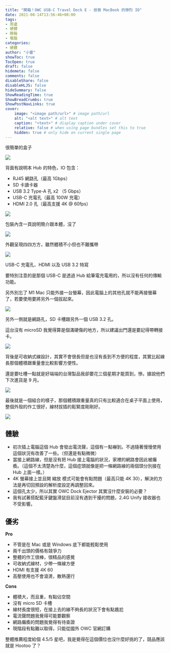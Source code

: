 ```yaml
---
title: "開箱！OWC USB-C Travel Dock E - 拯救 MacBook 的慘烈 IO"
date: 2021-08-14T13:56:46+08:00
tags:
- 周邊
- 硬體
- 開箱
- 電腦
categories:
- 硬體
author: "小雷"
showToc: true
TocOpen: true
draft: false
hidemeta: false
comments: false
disableShare: false
disableHLJS: false
hideSummary: false
ShowReadingTime: true
ShowBreadCrumbs: true
ShowPostNavLinks: true
cover:
    image: "<image path/url>" # image path/url
    alt: "<alt text>" # alt text
    caption: "<text>" # display caption under cover
    relative: false # when using page bundles set this to true
    hidden: true # only hide on current single page
---
```


很簡單的盒子

![](https://raw.githubusercontent.com/raichancat/raichancat.github.io-images/master/img/F__DSF4868.jpg)

背面有說明本 Hub 的特色，IO 包含：

- RJ45 網路孔（最高 1Gbps）
- SD 卡讀卡器
- USB 3.2 Type-A 孔 x2 （5 Gbps）
- USB-C 充電孔（最高 100W 充電）
- HDMI 2.0 孔（最高支援 4K @ 60fps）

![](https://raw.githubusercontent.com/raichancat/raichancat.github.io-images/master/img/F__DSF4869.jpg)

包裝內含一頁說明簡介跟本體，沒了

![](https://raw.githubusercontent.com/raichancat/raichancat.github.io-images/master/img/F__DSF4871.jpg)

外觀呈現四四方方，雖然體積不小但也不難攜帶

![](https://raw.githubusercontent.com/raichancat/raichancat.github.io-images/master/img/F__DSF4872.jpg)

 USB-C 充電孔、HDMI 以及 USB 3.2 特寫

要特別注意的是那個 USB-C 是透過 Hub 給筆電充電用的，所以沒有任何的傳輸功能。

另外別忘了 M1 Mac 只能外接一台螢幕，因此電腦上的其他孔就不能再接螢幕了，若要使用要將另外一個拔起來。

![](https://raw.githubusercontent.com/raichancat/raichancat.github.io-images/master/img/F__DSF4873.jpg)

另外一側就是網路孔，SD 卡槽跟另外一個 USB 3.2 孔。

這台沒有 microSD 我覺得算是個滿硬傷的地方，所以建議出門還是要記得帶轉接卡。

![](https://raw.githubusercontent.com/raichancat/raichancat.github.io-images/master/img/F__DSF4874.jpg)

背後是可收納式線設計，其實不會很長但是也沒有長到不方便的程度，其實比起線長那個體積跟重量會比較影響方便性。

還是要吐槽一點就是好端端的台灣製品我卻要花三個星期才能買到，慘。據說他們下次進貨是 9 月。

![](https://raw.githubusercontent.com/raichancat/raichancat.github.io-images/master/img/F__DSF4875.jpg)

最後就是一個組合的樣子，那個體積跟重量真的只有比較適合在桌子平面上使用，整個外殼的作工很好，線材拔插的鬆緊度剛剛好。

![](https://raw.githubusercontent.com/raichancat/raichancat.github.io-images/master/img/F__DSF4876.jpg)

## 體驗

- 初次插上電腦這個 Hub 會發出電流聲，這個有一點嚇到。不過隨著慢慢使用這個狀況有改善了一些。（但還是有點微微）
- 當接上網路線，但是沒有把 Hub 接上電腦的狀況，家裡的網路會因此被癱瘓。（這個不太清楚為什麼，這個症頭就像是把一條網路線的兩個頭分別接在 Hub 上面一樣。）
- 4K 螢幕接上並且開 縮放 模式可能會有點問題（最高只能 4K 30），解決的方法是再切回預設的解析度設定再調整回來。
- 這個孔太少，所以其實 OWC Dock Ejector 其實沒什麼安裝的必要？
- 我有試著搭配藍牙鍵盤滑鼠目前沒有遇到干擾的問題，2.4G Unify 接收器也不受影響。


## 優劣

**Pro**

- 不管是在 Mac 或是 Windows 底下都能輕鬆使用
- 兩千出頭的價格有競爭力
- 整體的作工很棒，很精品的感覺
- 可收納式線材，少帶一條線方便
- HDMI 有支援 4K 60
- 高壓使用也不會滾燙，散熱還行

**Cons**

- 體積大，而且重，有點佔空間
- 沒有 micro SD 卡槽
- 線材長度很短，在接上去的線不夠長的狀況下會有點尷尬
- 電流聲問題我覺得可能要觀察
- 網路癱瘓的問題我覺得有待查證
- 現階段有點難以取得，只能從國外 OWC 官網訂購

整體推薦程度給個 4.5/5 星吧，我是覺得在這個價位也沒什麼好挑的了，競品應該就是 Hootoo 了？